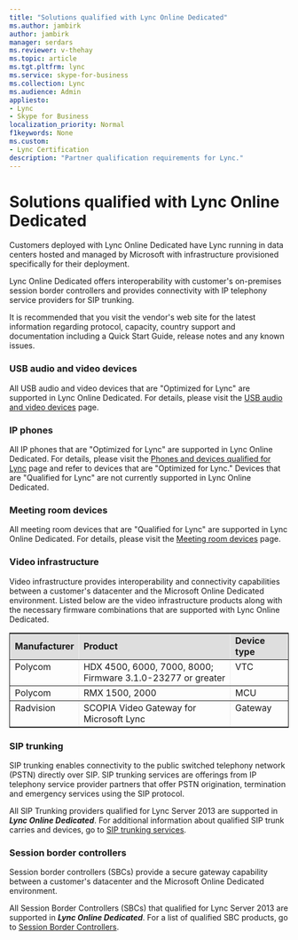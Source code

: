 ```yaml
---
title: "Solutions qualified with Lync Online Dedicated"
ms.author: jambirk
author: jambirk
manager: serdars
ms.reviewer: v-thehay
ms.topic: article
ms.tgt.pltfrm: lync
ms.service: skype-for-business
ms.collection: Lync
ms.audience: Admin
appliesto:
- Lync
- Skype for Business 
localization_priority: Normal
f1keywords: None
ms.custom:
- Lync Certification
description: "Partner qualification requirements for Lync."
---
```


# Solutions qualified with Lync Online Dedicated

Customers deployed with Lync Online Dedicated have Lync running in data centers hosted and managed by Microsoft with infrastructure provisioned specifically for their deployment.

Lync Online Dedicated offers interoperability with customer's on-premises session border controllers and provides connectivity with IP telephony service providers for SIP trunking.

It is recommended that you visit the vendor's web site for the latest information regarding protocol, capacity, country support and documentation including a Quick Start Guide, release notes and any known issues.

### USB audio and video devices

All USB audio and video devices that are "Optimized for Lync" are supported in Lync Online Dedicated. For details, please visit the [USB audio and video devices](usb-and-video.md) page.

### IP phones

All IP phones that are "Optimized for Lync" are supported in Lync Online Dedicated. For details, please visit the [Phones and devices qualified for  Lync](ip-phones.md) page and refer to devices that are "Optimized for Lync." Devices that are "Qualified for Lync" are not currently supported in Lync Online Dedicated.

### Meeting room devices

All meeting room devices that are "Qualified for Lync" are supported in Lync Online Dedicated. For details, please visit the [Meeting room devices](meeting-room-devices.md) page.

### Video infrastructure

Video infrastructure provides interoperability and connectivity capabilities between a customer's datacenter and the Microsoft Online Dedicated environment. Listed below are the video infrastructure products along with the necessary firmware combinations that are supported with Lync Online Dedicated.

<table border="1" cellpadding="0" cellspacing="0" class="shaded" style="border-collapse:collapse; border: solid 1px ;" width="66%" xmlns="_http://www.w3.org/1999/xhtml">
	<tr bgcolor="#DEDEDE">
		<td id="th0F9608F00000"><strong>Manufacturer</strong></td>
		<td id="th0F9608F00001"><strong>Product</strong></td>
		<td id="th0F9608F00002"><strong>Device type</strong></td>
	</tr>
	<tr align="left" valign="top">
		<td>Polycom</td>
		<td>HDX 4500, 6000, 7000, 8000;<br />Firmware 3.1.0-23277 or greater</td>
		<td>VTC</td>
	</tr>
	<tr align="left" valign="top">
		<td>Polycom</td>
		<td>RMX 1500, 2000</td>
		<td>MCU</td>
	</tr>
	<tr align="left" valign="top">
		<td headers="th0F9608F00000">Radvision</td>
		<td headers="th0F9608F00001">SCOPIA Video Gateway for Microsoft Lync</td>
		<td headers="th0F9608F00002">Gateway</td>
	</tr>
</table>

### SIP trunking

SIP trunking enables connectivity to the public switched telephony network (PSTN) directly over SIP. SIP trunking services are offerings from IP telephony service provider partners that offer PSTN origination, termination and emergency services using the SIP protocol. 

All SIP Trunking providers qualified for Lync Server 2013 are supported in ***Lync Online Dedicated***. For additional information about qualified SIP trunk carries and devices, go to  [SIP trunking services](sip-trunking-services.md).

### Session border controllers

Session border controllers (SBCs) provide a secure gateway capability between a customer's datacenter and the Microsoft Online Dedicated environment. 

All Session Border Controllers (SBCs) that qualified for Lync Server 2013 are supported in ***Lync Online Dedicated***. For a list of qualified SBC products, go to [Session Border Controllers](sbcs-lync-server.md).
